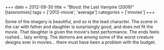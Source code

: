 +++
date = 2012-09-30
title = "Blood: the Last Vampire (2009)"
[taxonomies]
tags = ['2012-movie', 'average']
categories = ['movies']
+++

Some of the imagery is beautiful, and so is the lead character. The
scene in the car with father and daughter is surprisingly good, and does
not fit the movie. That daughter is given the movie's best performance.
The ends feels rushed... lazy writing. The demons are among some of the
worst creature designs ever in movies... there must have been a problem
with the budget.
